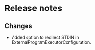 # Release notes

## Changes

- Added option to redirect STDIN in ExternalProgramExecutorConfiguration.
